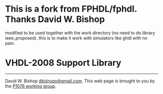 # This is a fork from FPHDL/fphdl. Thanks David W. Bishop

modified to be used together with the work directory (no need to do library ieee_proposed).
this is to make it work with simulators like ghdl with no pain.

# VHDL-2008 Support Library

--------

David W. Bishop dbishopx@gmail.com.
This web page is brought to you by the [P1076 working group](http://www.eda-twiki.org/cgi-bin/view.cgi/P1076/WebHome).
